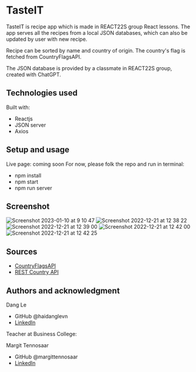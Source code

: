 # TasteIT 

TasteIT is recipe app which is made in REACT22S group React lessons. The app serves all the recipes from a local JSON databases, which can also be updated by user with new recipe.

Recipe can be sorted by name and country of origin. The country's flag is fetched from CountryFlagsAPI. 

The JSON database is provided by a classmate in REACT22S group, created with ChatGPT.  

## Technologies used

Built with: 

- Reactjs 
- JSON server
- Axios

## Setup and usage

Live page: coming soon
For now, please folk the repo and run in terminal:
- npm install
- npm start
- npm run server

## Screenshot
![Screenshot 2023-01-10 at 9 10 47](https://user-images.githubusercontent.com/24937536/211446106-0673a5d9-ee6d-430b-ac04-1889b97d2445.png)
![Screenshot 2022-12-21 at 12 38 22](https://user-images.githubusercontent.com/24937536/208885589-31227fbf-e7d9-4503-b189-a6a4884fc08c.png)
![Screenshot 2022-12-21 at 12 39 00](https://user-images.githubusercontent.com/24937536/208885720-56e9608a-76ee-43ad-a935-b38baf034381.png)
![Screenshot 2022-12-21 at 12 42 00](https://user-images.githubusercontent.com/24937536/208886372-ddc41829-6508-42ca-8883-378f100fe835.png)
![Screenshot 2022-12-21 at 12 42 25](https://user-images.githubusercontent.com/24937536/208886454-f13eaa62-4e18-4652-a2ca-afc530ea8148.png)

## Sources 

- [CountryFlagsAPI](https://countryflagsapi.com/)
- [REST Country API](https://restcountries.com/)

## Authors and acknowledgment
Dang Le
- GitHub @haidanglevn
- [LinkedIn](https://www.linkedin.com/in/dang-le-hai/)

Teacher at Business College: 

Margit Tennosaar
- GitHub @margittennosaar
- [LinkedIn](https://www.linkedin.com/in/margittennosaar/)

